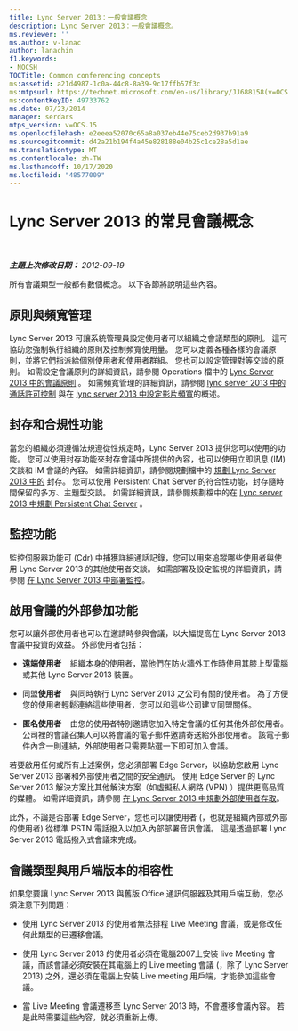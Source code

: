 ```yaml
---
title: Lync Server 2013：一般會議概念
description: Lync Server 2013：一般會議概念。
ms.reviewer: ''
ms.author: v-lanac
author: lanachin
f1.keywords:
- NOCSH
TOCTitle: Common conferencing concepts
ms:assetid: a21d4987-1c0a-44c8-8a39-9c17ffb57f3c
ms:mtpsurl: https://technet.microsoft.com/en-us/library/JJ688158(v=OCS.15)
ms:contentKeyID: 49733762
ms.date: 07/23/2014
manager: serdars
mtps_version: v=OCS.15
ms.openlocfilehash: e2eeea52070c65a8a037eb44e75ceb2d937b91a9
ms.sourcegitcommit: d42a21b194f4a45e828188e04b25c1ce28a5d1ae
ms.translationtype: MT
ms.contentlocale: zh-TW
ms.lasthandoff: 10/17/2020
ms.locfileid: "48577009"
---
```

# <a name="common-conferencing-concepts-in-lync-server-2013"></a>Lync Server 2013 的常見會議概念

<div data-xmlns="http://www.w3.org/1999/xhtml">

<div class="topic" data-xmlns="http://www.w3.org/1999/xhtml" data-msxsl="urn:schemas-microsoft-com:xslt" data-cs="https://msdn.microsoft.com/">

<div data-asp="https://msdn2.microsoft.com/asp">



</div>

<div id="mainSection">

<div id="mainBody">

<span> </span>

_**主題上次修改日期：** 2012-09-19_

所有會議類型一般都有數個概念。 以下各節將說明這些內容。

<div>

## <a name="policies-and-bandwidth-management"></a>原則與頻寬管理

Lync Server 2013 可讓系統管理員設定使用者可以組織之會議類型的原則。 這可協助您強制執行組織的原則及控制頻寬使用量。 您可以定義各種各樣的會議原則，並將它們指派給個別使用者和使用者群組。 您也可以設定管理對等交談的原則。 如需設定會議原則的詳細資訊，請參閱 Operations 檔中的 [Lync Server 2013 中的會議原則](lync-server-2013-conferencing-policies.md) 。 如需頻寬管理的詳細資訊，請參閱 [lync server 2013 中的通話許可控制](lync-server-2013-overview-of-call-admission-control.md) 與在 [lync server 2013 中設定影片頻寬](lync-server-2013-configuring-video-bandwidth.md)的概述。

</div>

<div>

## <a name="archiving-and-compliance-features"></a>封存和合規性功能

當您的組織必須遵循法規遵從性規定時，Lync Server 2013 提供您可以使用的功能。 您可以使用封存功能來封存會議中所提供的內容，也可以使用立即訊息 (IM) 交談和 IM 會議的內容。 如需詳細資訊，請參閱規劃檔中的 [規劃 Lync Server 2013 中的](lync-server-2013-planning-for-archiving.md) 封存。 您可以使用 Persistent Chat Server 的符合性功能，封存隨時間保留的多方、主題型交談。 如需詳細資訊，請參閱規劃檔中的在 [Lync server 2013 中規劃 Persistent Chat Server](lync-server-2013-planning-for-persistent-chat-server.md) 。

</div>

<div>

## <a name="monitoring-feature"></a>監控功能

監控伺服器功能可 (Cdr) 中捕獲詳細通話記錄，您可以用來追蹤哪些使用者與使用 Lync Server 2013 的其他使用者交談。 如需部署及設定監視的詳細資訊，請參閱 [在 Lync Server 2013 中部署監控](lync-server-2013-deploying-monitoring.md)。

</div>

<div>

## <a name="enabling-external-participation-in-conferences"></a>啟用會議的外部參加功能

您可以讓外部使用者也可以在邀請時參與會議，以大幅提高在 Lync Server 2013 會議中投資的效益。 外部使用者包括：

  - **遠端使用者**    組織本身的使用者，當他們在防火牆外工作時使用其膝上型電腦或其他 Lync Server 2013 裝置。

  - 同盟**使用者**    與同時執行 Lync Server 2013 之公司有關的使用者。 為了方便您的使用者輕鬆連絡這些使用者，您可以和這些公司建立同盟關係。

  - **匿名使用者**    由您的使用者特別邀請您加入特定會議的任何其他外部使用者。 公司裡的會議召集人可以將會議的電子郵件邀請寄送給外部使用者。 該電子郵件內含一則連結，外部使用者只需要點選一下即可加入會議。

若要啟用任何或所有上述案例，您必須部署 Edge Server，以協助您啟用 Lync Server 2013 部署和外部使用者之間的安全通訊。 使用 Edge Server 的 Lync Server 2013 解決方案比其他解決方案（如虛擬私人網路 (VPN) ）提供更高品質的媒體。 如需詳細資訊，請參閱 [在 Lync Server 2013 中規劃外部使用者存取](lync-server-2013-planning-for-external-user-access.md)。

此外，不論是否部署 Edge Server，您也可以讓使用者 (，也就是組織內部或外部的使用者) 從標準 PSTN 電話撥入以加入內部部署音訊會議。 這是透過部署 Lync Server 2013 電話撥入式會議來完成。

</div>

<div>

## <a name="compatibility-among-meeting-types-and-client-versions"></a>會議類型與用戶端版本的相容性

如果您要讓 Lync Server 2013 與舊版 Office 通訊伺服器及其用戶端互動，您必須注意下列問題：

  - 使用 Lync Server 2013 的使用者無法排程 Live Meeting 會議，或是修改任何此類型的已遷移會議。

  - 使用 Lync Server 2013 的使用者必須在電腦2007上安裝 live Meeting 會議，而該會議必須安裝在其電腦上的 Live meeting 會議 (，除了 Lync Server 2013) 之外，還必須在電腦上安裝 Live meeting 用戶端，才能參加這些會議。

  - 當 Live Meeting 會議遷移至 Lync Server 2013 時，不會遷移會議內容。 若是此時需要這些內容，就必須重新上傳。

</div>

</div>

<span> </span>

</div>

</div>

</div>

